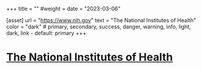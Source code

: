 +++
title = ""
#weight =
date = "2023-03-06"

[asset]
  url = "https://www.nih.gov"
    text = "The National Institutes of Health"
  color = "dark" # primary, secondary, success, danger, warning, info, light, dark, link - default: primary
+++
# [The National Institutes of Health](https://www.nih.gov)
